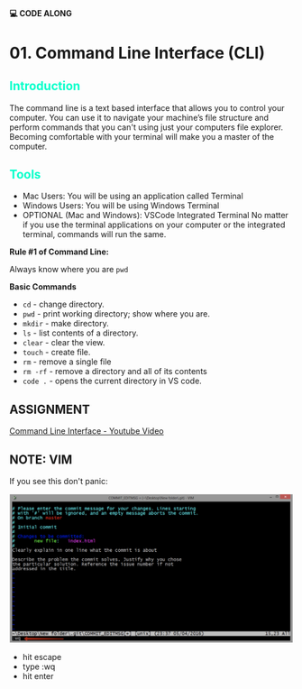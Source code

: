 #### 💻 CODE ALONG
# 01. Command Line Interface (CLI)

## <span style="color:#00FFCA">Introduction</span>

The command line is a text based interface that allows you to control your computer. You can use it to navigate your machine’s file structure and perform commands that you can't using just your computers file explorer. Becoming comfortable with your terminal will make you a master of the computer.

## <span style="color:#00FFCA">Tools</span>

- Mac Users: You will be using an application called Terminal
- Windows Users: You will be using Windows Terminal
- OPTIONAL (Mac and Windows): VSCode Integrated Terminal No matter if you use the terminal applications on your computer or the integrated terminal, commands will run the same.

**Rule #1 of Command Line:**

Always know where you are `pwd`

**Basic Commands**

- `cd` - change directory.
- `pwd` - print working directory; show where you are.
- `mkdir` - make directory.
- `ls` - list contents of a directory.
- `clear` - clear the view.
- `touch` - create file.
- `rm` - remove a single file
- `rm -rf` - remove a directory and all of its contents
- `code .` - opens the current directory in VS code.

## ASSIGNMENT

[Command Line Interface - Youtube Video](https://www.youtube.com/watch?v=zCtjYlNH7-8&ab_channel=Dr.TeresaVasquez)

## NOTE: VIM

If you see this don't panic:

![alt text](../images/vim.png)

- hit escape
- type :wq
- hit enter
